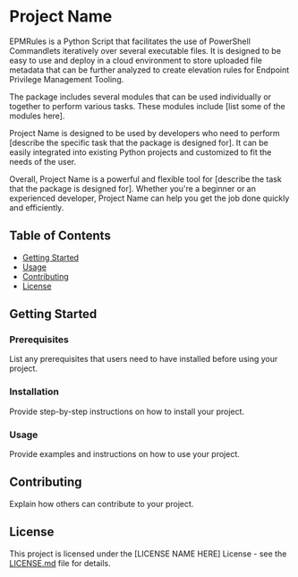 # Project Name

EPMRules is a Python Script that facilitates the use of PowerShell Commandlets iteratively over several executable files. It is designed to be easy to use and deploy in a cloud environment to store uploaded file metadata that can be further analyzed to create elevation rules for Endpoint Privilege Management Tooling.

The package includes several modules that can be used individually or together to perform various tasks. These modules include [list some of the modules here]. 

Project Name is designed to be used by developers who need to perform [describe the specific task that the package is designed for]. It can be easily integrated into existing Python projects and customized to fit the needs of the user.

Overall, Project Name is a powerful and flexible tool for [describe the task that the package is designed for]. Whether you're a beginner or an experienced developer, Project Name can help you get the job done quickly and efficiently. 

## Table of Contents

- [Getting Started](#getting-started)
- [Usage](#usage)
- [Contributing](#contributing)
- [License](#license)

## Getting Started

### Prerequisites

List any prerequisites that users need to have installed before using your project.

### Installation

Provide step-by-step instructions on how to install your project.

### Usage

Provide examples and instructions on how to use your project.

## Contributing

Explain how others can contribute to your project.

## License

This project is licensed under the [LICENSE NAME HERE] License - see the [LICENSE.md](LICENSE.md) file for details.